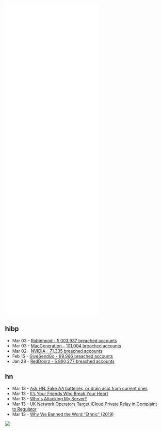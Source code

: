 ![Metrics](https://raw.githubusercontent.com/phixion/phixion/master/metrics.svg)

## hibp

<!--
for https://github.com/phixion/phixion/blob/main/.github/workflows/feeds.yml
-->
<!--START_SECTION:haveibeenpwnd-->
- Mar 03 - [Robinhood - 5,003,937 breached accounts](https://haveibeenpwned.com/PwnedWebsites#Robinhood)
- Mar 03 - [MacGeneration - 101,004 breached accounts](https://haveibeenpwned.com/PwnedWebsites#MacGeneration)
- Mar 02 - [NVIDIA - 71,335 breached accounts](https://haveibeenpwned.com/PwnedWebsites#NVIDIA)
- Feb 15 - [GiveSendGo - 89,966 breached accounts](https://haveibeenpwned.com/PwnedWebsites#GiveSendGo)
- Jan 28 - [RedDoorz - 5,890,277 breached accounts](https://haveibeenpwned.com/PwnedWebsites#RedDoorz)
<!--END_SECTION:haveibeenpwnd-->

## hn

<!--
for https://github.com/phixion/phixion/blob/main/.github/workflows/feeds.yml
-->
<!--START_SECTION:hn-->
- Mar 13 - [Ask HN: Fake AA batteries, or drain acid from current ones](https://news.ycombinator.com/item?id=30662242)
- Mar 13 - [It’s Your Friends Who Break Your Heart](https://www.theatlantic.com/magazine/archive/2022/03/why-we-lose-friends-aging-happiness/621305/)
- Mar 13 - [Who's Attacking My Server?](https://bastian.rieck.me/blog/posts/2022/server/)
- Mar 13 - [UK Network Operators Target iCloud Private Relay in Complaint to Regulator](https://www.macrumors.com/2022/03/13/uk-network-operators-target-icloud-private-relay/)
- Mar 13 - [Why We Banned the Word “Ethnic” (2019)](https://niemanreports.org/articles/why-we-banned-the-word-ethnic/)
<!--END_SECTION:hn-->

<!--
for https://yhype.me
-->
![](https://hit.yhype.me/github/profile?user_id=13013670)
